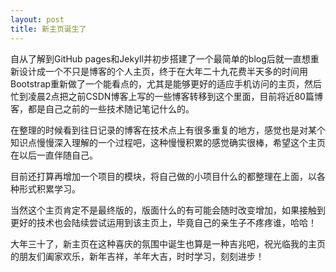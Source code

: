 ```yaml
---
layout: post
title: 新主页诞生了
---
```

自从了解到GitHub pages和Jekyll并初步搭建了一个最简单的blog后就一直想重新设计成一个不只是博客的个人主页，终于在大年二十九花费半天多的时间用Bootstrap重新做了一个能看点的，尤其是能够更好的适应手机访问的主页，然后忙到凌晨2点把之前CSDN博客上写的一些博客转移到这个里面，目前将近80篇博客，都是自己之前的一些技术随记笔记什么的。

在整理的时候看到往日记录的博客在技术点上有很多重复的地方，感觉也是对某个知识点慢慢深入理解的一个过程吧，这种慢慢积累的感觉确实很棒，希望这个主页在以后一直伴随自己。

目前还打算再增加一个项目的模块，将自己做的小项目什么的都整理在上面，以各种形式积累学习。

当然这个主页肯定不是最终版的，版面什么的有可能会随时改变增加，如果接触到更好的技术也会陆续尝试运用到该主页上，毕竟自己的亲生子不疼疼谁，哈哈！

大年三十了，新主页在这种喜庆的氛围中诞生也算是一种吉兆吧，祝光临我的主页的朋友们阖家欢乐，新年吉祥，羊年大吉，时时学习，刻刻进步！